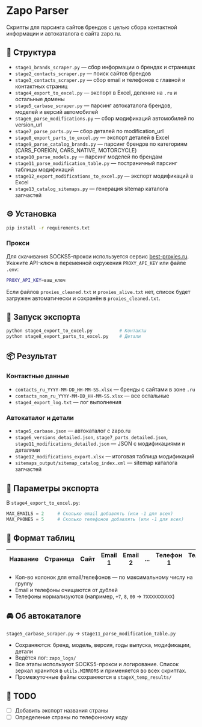 # Zapo Parser

Скрипты для парсинга сайтов брендов с целью сбора контактной информации и автокаталога с сайта zapo.ru.

## 📁 Структура

- `stage1_brands_scraper.py` — сбор информации о брендах и страницах  
- `stage2_contacts_scraper.py` — поиск сайтов брендов  
- `stage3_contacts_scraper.py` — сбор email и телефонов с главной и контактных страниц
- `stage4_export_to_excel.py` — экспорт в Excel, деление на `.ru` и остальные домены  
- `stage5_carbase_scraper.py` — парсинг автокаталога брендов, моделей и версий автомобилей  
- `stage6_parse_modifications.py` — сбор модификаций автомобилей по version_url  
- `stage7_parse_parts.py` — сбор деталей по modification_url  
- `stage8_export_parts_to_excel.py` — экспорт деталей в Excel  
- `stage9_parse_catalog_brands.py` — парсинг брендов по категориям (CARS_FOREIGN, CARS_NATIVE, MOTORCYCLE)  
- `stage10_parse_models.py` — парсинг моделей по брендам  
- `stage11_parse_modification_table.py` — постраничный парсинг таблицы модификаций
- `stage12_export_modifications_to_excel.py` — экспорт модификаций в Excel
- `stage13_catalog_sitemaps.py` — генерация sitemap каталога запчастей

## ⚙️ Установка

```bash
pip install -r requirements.txt
```

### Прокси

Для скачивания SOCKS5-прокси используется сервис [best-proxies.ru](https://best-proxies.ru).
Укажите API-ключ в переменной окружения `PROXY_API_KEY` или файле `.env`:

```bash
PROXY_API_KEY=ваш_ключ
```

Если файлов `proxies_cleaned.txt` и `proxies_alive.txt` нет, список будет
загружен автоматически и сохранён в `proxies_cleaned.txt`.

## 🚀 Запуск экспорта

```bash
python stage4_export_to_excel.py          # Контакты
python stage8_export_parts_to_excel.py    # Детали
```

## 📦 Результат

### Контактные данные

- `contacts_ru_YYYY-MM-DD_HH-MM-SS.xlsx` — бренды с сайтами в зоне `.ru`  
- `contacts_non_ru_YYYY-MM-DD_HH-MM-SS.xlsx` — все остальные  
- `stage4_export_log.txt` — лог выполнения  

### Автокаталог и детали

- `stage5_carbase.json` — автокаталог с zapo.ru  
- `stage6_versions_detailed.json`, `stage7_parts_detailed.json`, `stage11_modifications_detailed.json` — JSON с модификациями и деталями
- `stage12_modifications_export.xlsx` — итоговая таблица модификаций
- `sitemaps_output/sitemap_catalog_index.xml` — sitemap каталога запчастей

## 📌 Параметры экспорта

В `stage4_export_to_excel.py`:

```python
MAX_EMAILS = 2     # Сколько email добавлять (или -1 для всех)
MAX_PHONES = 5     # Сколько телефонов добавлять (или -1 для всех)
```

## 📝 Формат таблиц

| Название | Страница | Сайт | Email 1 | Email 2 | ... | Телефон 1 | Телефон 2 | ... |
|----------|----------|------|---------|---------|-----|------------|-------------|-----|

- Кол-во колонок для email/телефонов — по максимальному числу на группу
- Email и телефоны очищаются от дублей
- Телефоны нормализуются (например, `+7`, `8`, `00` → `7XXXXXXXXXX`)

## 🚘 Об автокаталоге

`stage5_carbase_scraper.py` → `stage11_parse_modification_table.py`

- Сохраняются: бренд, модель, версия, годы выпуска, модификации, детали
- Ведётся лог: `zapo_logs/`
- Все этапы используют SOCKS5-прокси и логирование. Список зеркал хранится в `utils.MIRRORS` и применяется во всех скриптах.
- Промежуточные файлы сохраняются в `stageX_temp_results/`

## 🔧 TODO

- [ ] Добавить экспорт названия страны
- [ ] Определение страны по телефонному коду
